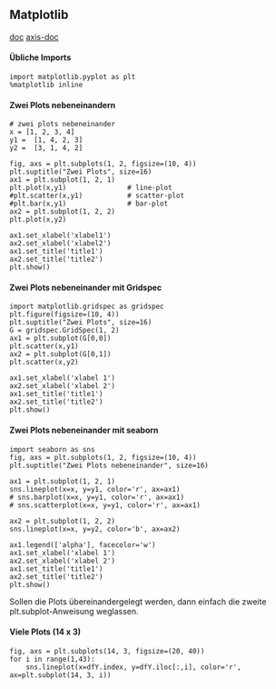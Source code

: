 ## Matplotlib

[doc](https://matplotlib.org/contents.html)  [axis-doc](https://matplotlib.org/api/axes_api.html)


#### Übliche Imports

```
import matplotlib.pyplot as plt
%matplotlib inline

```

#### Zwei Plots nebeneinandern

```
# zwei plots nebeneinander
x = [1, 2, 3, 4]
y1 =  [1, 4, 2, 3]
y2 =  [3, 1, 4, 2]

fig, axs = plt.subplots(1, 2, figsize=(10, 4))
plt.suptitle("Zwei Plots", size=16)
ax1 = plt.subplot(1, 2, 1)
plt.plot(x,y1)               # line-plot
#plt.scatter(x,y1)           # scatter-plot
#plt.bar(x,y1)               # bar-plot
ax2 = plt.subplot(1, 2, 2)
plt.plot(x,y2)  

ax1.set_xlabel('xlabel1')
ax2.set_xlabel('xlabel2')
ax1.set_title('title1')
ax2.set_title('title2')
plt.show()
```

#### Zwei Plots nebeneinander mit Gridspec

```
import matplotlib.gridspec as gridspec
plt.figure(figsize=(10, 4))
plt.suptitle("Zwei Plots", size=16)
G = gridspec.GridSpec(1, 2)
ax1 = plt.subplot(G[0,0])
plt.scatter(x,y1)
ax2 = plt.subplot(G[0,1])
plt.scatter(x,y2)

ax1.set_xlabel('xlabel 1')
ax2.set_xlabel('xlabel 2')
ax1.set_title('title1')
ax2.set_title('title2')
plt.show()
```

#### Zwei Plots nebeneinander mit seaborn
```
import seaborn as sns
fig, axs = plt.subplots(1, 2, figsize=(10, 4))
plt.suptitle("Zwei Plots nebeneinander", size=16)

ax1 = plt.subplot(1, 2, 1)
sns.lineplot(x=x, y=y1, color='r', ax=ax1)
# sns.barplot(x=x, y=y1, color='r', ax=ax1)
# sns.scatterplot(x=x, y=y1, color='r', ax=ax1)

ax2 = plt.subplot(1, 2, 2)
sns.lineplot(x=x, y=y2, color='b', ax=ax2)   

ax1.legend(['alpha'], facecolor='w')
ax1.set_xlabel('xlabel 1')
ax2.set_xlabel('xlabel 2')
ax1.set_title('title1')
ax2.set_title('title2')
plt.show()
```


Sollen die Plots übereinandergelegt werden, dann einfach die zweite plt.subplot-Anweisung weglassen.


#### Viele Plots (14 x 3)

```
fig, axs = plt.subplots(14, 3, figsize=(20, 40))
for i in range(1,43):
    sns.lineplot(x=dfY.index, y=dfY.iloc[:,i], color='r', ax=plt.subplot(14, 3, i))
```